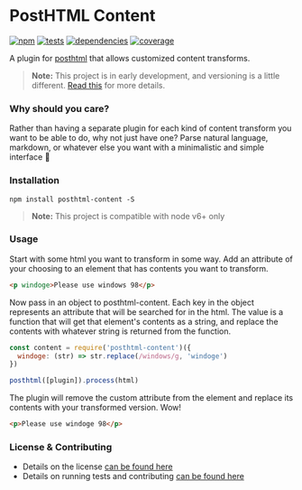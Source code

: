 # PostHTML Content

[![npm](http://img.shields.io/npm/v/posthtml-content.svg?style=flat)](https://badge.fury.io/js/posthtml-content) [![tests](http://img.shields.io/travis/static-dev/posthtml-content/master.svg?style=flat)](https://travis-ci.org/static-dev/posthtml-content) [![dependencies](http://img.shields.io/david/static-dev/posthtml-content.svg?style=flat)](https://david-dm.org/static-dev/posthtml-content) [![coverage](http://img.shields.io/coveralls/static-dev/posthtml-content.svg?style=flat)](https://coveralls.io/github/static-dev/posthtml-content)

A plugin for [posthtml](https://github.com/posthtml/posthtml) that allows customized content transforms.

> **Note:** This project is in early development, and versioning is a little different. [Read this](http://markup.im/#q4_cRZ1Q) for more details.

### Why should you care?

Rather than having a separate plugin for each kind of content transform you want to be able to do, why not just have one? Parse natural language, markdown, or whatever else you want with a minimalistic and simple interface 🍻

### Installation

`npm install posthtml-content -S`

> **Note:** This project is compatible with node v6+ only

### Usage

Start with some html you want to transform in some way. Add an attribute of your choosing to an element that has contents you want to transform.

```html
<p windoge>Please use windows 98</p>
```

Now pass in an object to posthtml-content. Each key in the object represents an attribute that will be searched for in the html. The value is a function that will get that element's contents as a string, and replace the contents with whatever string is returned from the function.

```js
const content = require('posthtml-content')({
  windoge: (str) => str.replace(/windows/g, 'windoge')
})

posthtml([plugin]).process(html)
```

The plugin will remove the custom attribute from the element and replace its contents with your transformed version. Wow!

```html
<p>Please use windoge 98</p>
```

### License & Contributing

- Details on the license [can be found here](LICENSE.md)
- Details on running tests and contributing [can be found here](contributing.md)
